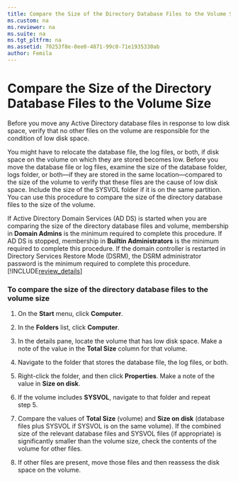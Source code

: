 ```yaml
---
title: Compare the Size of the Directory Database Files to the Volume Size
ms.custom: na
ms.reviewer: na
ms.suite: na
ms.tgt_pltfrm: na
ms.assetid: 70253f8e-0ee0-4871-99c0-71e1935330ab
author: Femila
---
```

# Compare the Size of the Directory Database Files to the Volume Size
  Before you move any Active Directory database files in response to low disk space, verify that no other files on the volume are responsible for the condition of low disk space.  
  
 You might have to relocate the database file, the log files, or both, if disk space on the volume on which they are stored becomes low. Before you move the database file or log files, examine the size of the database folder, logs folder, or both—if they are stored in the same location—compared to the size of the volume to verify that these files are the cause of low disk space. Include the size of the SYSVOL folder if it is on the same partition. You can use this procedure to compare the size of the directory database files to the size of the volume.  
  
 If Active Directory Domain Services \(AD DS\) is started when you are comparing the size of the directory database files and volume, membership in **Domain Admins** is the minimum required to complete this procedure. If AD DS is stopped, membership in **Builtin Administrators** is the minimum required to complete this procedure. If the domain controller is restarted in Directory Services Restore Mode \(DSRM\), the DSRM administrator password is the minimum required to complete this procedure. [!INCLUDE[review_details](../Token/review_details_md.md)]  
  
### To compare the size of the directory database files to the volume size  
  
1.  On the **Start** menu, click **Computer**.  
  
2.  In the **Folders** list, click **Computer**.  
  
3.  In the details pane, locate the volume that has low disk space. Make a note of the value in the **Total Size** column for that volume.  
  
4.  Navigate to the folder that stores the database file, the log files, or both.  
  
5.  Right\-click the folder, and then click **Properties**. Make a note of the value in **Size on disk**.  
  
6.  If the volume includes **SYSVOL**, navigate to that folder and repeat step 5.  
  
7.  Compare the values of **Total Size** \(volume\) and **Size on disk** \(database files plus SYSVOL if SYSVOL is on the same volume\). If the combined size of the relevant database files and SYSVOL files \(if appropriate\) is significantly smaller than the volume size, check the contents of the volume for other files.  
  
8.  If other files are present, move those files and then reassess the disk space on the volume.  
  
  
